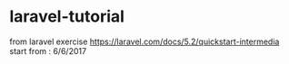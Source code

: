 # laravel-tutorial
from laravel exercise https://laravel.com/docs/5.2/quickstart-intermedia
start from : 6/6/2017
